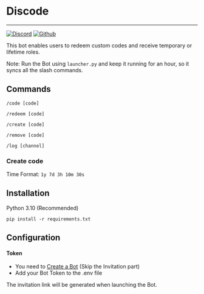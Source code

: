# Discode

---
[![Discord](https://img.shields.io/discord/938786168592547880)](https://discord.gg/hH4ZkNg6cA)
[![Github](https://img.shields.io/badge/Github-MrSniFo-blue.svg)](https://github.com/MrSniFo)

This bot enables users to redeem custom codes and receive temporary or lifetime roles.



Note: Run the Bot using `launcher.py` and keep it running for an hour, so it syncs all the slash commands.

## Commands

`/code [code]`

`/redeem [code]`

`/create [code]`

`/remove [code]`

`/log [channel]`

### Create code
Time Format: `1y 7d 3h 10m 30s`

         
## Installation
Python 3.10 (Recommended)

```shell
pip install -r requirements.txt
```

## Configuration
#### Token
- You need to [Create a Bot](https://discordpy.readthedocs.io/en/stable/discord.html) (Skip the Invitation part)
- Add your Bot Token to the .env file

The invitation link will be generated when launching the Bot.
